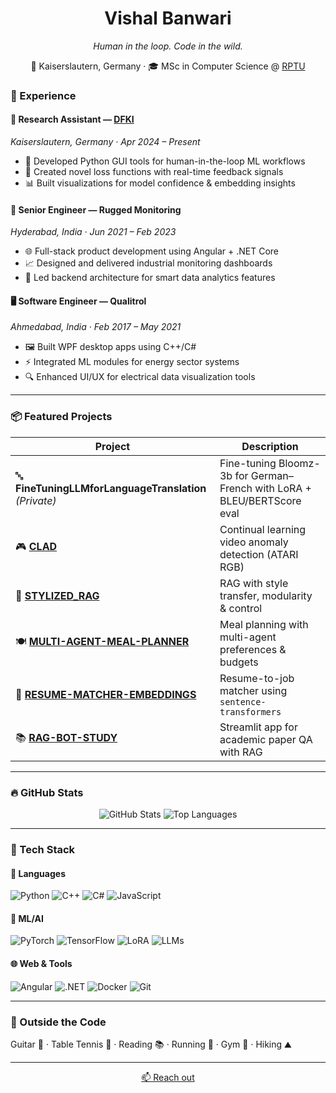 <h1 align="center">Vishal Banwari</h1>

<p align="center">
  <i>Human in the loop. Code in the wild.</i>  
</p>

<p align="center">
  📍 Kaiserslautern, Germany · 🎓 MSc in Computer Science @ <a href="https://rptu.de/">RPTU</a>  
</p>



### 💼 Experience

#### 🧪 Research Assistant — [DFKI](https://www.dfki.de/en)
*Kaiserslautern, Germany · Apr 2024 – Present*  
- 🧰 Developed Python GUI tools for human-in-the-loop ML workflows  
- 🧠 Created novel loss functions with real-time feedback signals  
- 📊 Built visualizations for model confidence & embedding insights

#### 🔧 Senior Engineer — Rugged Monitoring  
*Hyderabad, India · Jun 2021 – Feb 2023*  
- 🌐 Full-stack product development using Angular + .NET Core  
- 📈 Designed and delivered industrial monitoring dashboards  
- 🧩 Led backend architecture for smart data analytics features

#### 🖥 Software Engineer — Qualitrol  
*Ahmedabad, India · Feb 2017 – May 2021*  
- 🖼 Built WPF desktop apps using C++/C#  
- ⚡ Integrated ML modules for energy sector systems  
- 🔍 Enhanced UI/UX for electrical data visualization tools

---

### 📦 Featured Projects

| Project | Description |
|--------|-------------|
| 🔤 **FineTuningLLMforLanguageTranslation** *(Private)* | Fine-tuning Bloomz-3b for German–French with LoRA + BLEU/BERTScore eval |
| 🎮 [**CLAD**](https://github.com/vishalbanwari26/CLAD) | Continual learning video anomaly detection (ATARI RGB) |
| 🎨 [**STYLIZED_RAG**](https://github.com/vishalbanwari26/STYLIZED_RAG) | RAG with style transfer, modularity & control |
| 🍽 [**MULTI-AGENT-MEAL-PLANNER**](https://github.com/vishalbanwari26/MULTI-AGENT-MEAL-PLANNER) | Meal planning with multi-agent preferences & budgets |
| 🧠 [**RESUME-MATCHER-EMBEDDINGS**](https://github.com/vishalbanwari26/RESUME-MATCHER-EMBEDDINGS) | Resume-to-job matcher using `sentence-transformers` |
| 📚 [**RAG-BOT-STUDY**](https://github.com/vishalbanwari26/RAG-BOT-STUDY) | Streamlit app for academic paper QA with RAG |

---


### 🔥 GitHub Stats

<p align="center">
  <img src="https://github-readme-stats.vercel.app/api?username=yourusername&show_icons=true&theme=tokyonight" alt="GitHub Stats" />
  <img src="https://github-readme-stats.vercel.app/api/top-langs/?username=yourusername&layout=compact&theme=tokyonight" alt="Top Languages" />
</p>

---

### 🧠 Tech Stack

#### 💬 Languages  
![Python](https://img.shields.io/badge/-Python-3776AB?style=flat&logo=python&logoColor=white)
![C++](https://img.shields.io/badge/-C++-00599C?style=flat&logo=c%2B%2B&logoColor=white)
![C#](https://img.shields.io/badge/-C%23-239120?style=flat&logo=c-sharp&logoColor=white)
![JavaScript](https://img.shields.io/badge/-JavaScript-F7DF1E?style=flat&logo=javascript&logoColor=black)

#### 🧪 ML/AI  
![PyTorch](https://img.shields.io/badge/-PyTorch-EE4C2C?style=flat&logo=pytorch&logoColor=white)
![TensorFlow](https://img.shields.io/badge/-TensorFlow-FF6F00?style=flat&logo=tensorflow&logoColor=white)
![LoRA](https://img.shields.io/badge/-LoRA-9C27B0?style=flat)
![LLMs](https://img.shields.io/badge/-LLMs-4CAF50?style=flat)

#### 🌐 Web & Tools  
![Angular](https://img.shields.io/badge/-Angular-DD0031?style=flat&logo=angular&logoColor=white)
![.NET](https://img.shields.io/badge/-.NET-512BD4?style=flat&logo=dotnet&logoColor=white)
![Docker](https://img.shields.io/badge/-Docker-2496ED?style=flat&logo=docker&logoColor=white)
![Git](https://img.shields.io/badge/-Git-F05032?style=flat&logo=git&logoColor=white)

---

### 🌿 Outside the Code

Guitar 🎸 · Table Tennis 🏓 · Reading 📚 · Running 🏃 · Gym 💪 · Hiking ⛰️

---

<p align="center">
  <a href="mailto:vishalbanwari26@outlook.com">📫 Reach out</a>
</p>
